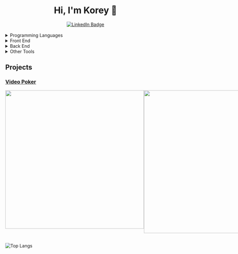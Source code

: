 <h1 align="center"> Hi, I'm Korey 👋</h1>
<div align="center">
  <a href="https://www.linkedin.com/in/korey-nichols/">
    <img src="https://img.shields.io/badge/LinkedIn-blue?style=for-the-badge&logo=linkedin&logoColor=white" alt="LinkedIn Badge"/>
  </a>
</div>
<br />

<!--
**koreynichols/koreynichols** is a ✨ _special_ ✨ repository because its `README.md` (this file) appears on your GitHub profile.

Here are some ideas to get you started:

- 🔭 I’m currently working on ...
- 🌱 I’m currently learning ...
- 👯 I’m looking to collaborate on ...
- 🤔 I’m looking for help with ...
- 💬 Ask me about ...
- 📫 How to reach me: ...
- 😄 Pronouns: ...
- ⚡ Fun fact: ...
-->

<details>
<summary>Programming Languages</summary>
<br>
<img src="https://cdn.jsdelivr.net/gh/devicons/devicon/icons/javascript/javascript-original.svg" height="60px" width="60px" />

<img src="https://cdn.jsdelivr.net/gh/devicons/devicon/icons/python/python-original-wordmark.svg" height="60px" width="60px" />

</details>

<details>
<summary>Front End</summary>
<br>
<img src="https://cdn.jsdelivr.net/gh/devicons/devicon/icons/html5/html5-plain-wordmark.svg" height="60px" width="60px" />

<img src="https://cdn.jsdelivr.net/gh/devicons/devicon/icons/css3/css3-plain-wordmark.svg" height="60px" width="60px" />

<img src="https://cdn.jsdelivr.net/gh/devicons/devicon/icons/react/react-original-wordmark.svg" height="60px" width="60px" />
</details>

<details>
<summary>Back End</summary>
<br>
<img src="https://cdn.jsdelivr.net/gh/devicons/devicon/icons/django/django-plain-wordmark.svg" height="60px" width="60px" />
  
<img src="https://cdn.jsdelivr.net/gh/devicons/devicon/icons/mysql/mysql-original-wordmark.svg" height="60px" width="60px" />

</details>

<details>
<summary>Other Tools</summary>
<br>
<img src="https://cdn.jsdelivr.net/gh/devicons/devicon/icons/heroku/heroku-plain-wordmark.svg" height="60px" width="60px" />

<img src="https://cdn.jsdelivr.net/gh/devicons/devicon/icons/visualstudio/visualstudio-plain-wordmark.svg" height="60px" width="60px" />
<img src="https://cdn.jsdelivr.net/gh/devicons/devicon/icons/github/github-original-wordmark.svg" height="60px" width="60px" />
postman
</details>

<h2>Projects</h2>
<h3><a href="https://github.com/koreynichols/video-poker">Video Poker</a></h3>
<div style="display: flex;"> 
<img src="https://user-images.githubusercontent.com/26910936/173251647-3c27441d-949b-46a5-bdcf-8241a6097adf.png" width="436px" />

<img src="https://user-images.githubusercontent.com/26910936/173251649-dc476998-46ea-4b32-8511-be8229f6c536.png" width="450px" />
</div>

<br />
  
![Top Langs](https://github-readme-stats.vercel.app/api/top-langs/?username=koreynichols&show_icons=true&layout=compact&theme=vision-friendly-dark)
